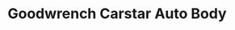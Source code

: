 ---
title: "Goodwrench Carstar Auto Body"
url: /peoria/goodwrench-carstar-auto-body/
shop: car repair
---